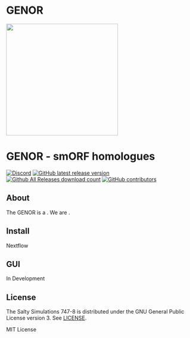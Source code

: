 # GENOR



 <img src="https://www.cabd.es/uploaded_files/image/Imagen%20molona%20Couso2.jpg" width="300" />

 #  GENOR - smORF homologues

 [![Discord](https://img.shields.io/discord/698720578055700650?label=&logo=discord&logoColor=ffffff&color=7389D8&labelColor=6A7EC2&style=flat-square)](https://discord.gg/_____fakelink)
 [![GitHub latest release version](https://img.shields.io/github/v/release/_____fakelink)](https://github.com/XXXXXXX)
 [![Github All Releases download count](https://img.shields.io/github/downloads/XXXXX)](https://github.com/XXXXXX)
 [![GitHub contributors](https://img.shields.io/github/contributors/XXXXXXt)](https://github.com/XXXXXXX)


 ## About
 The GENOR is a . We are .

 ## Install

 Nextflow

 ## GUI

 In Development

 ## License
 The Salty Simulations 747-8 is distributed under the GNU General Public License version 3. See [LICENSE](https://github.com/saltysimulations/salty-747/blob/master/LICENSE).

MIT License

